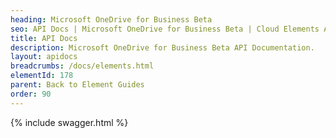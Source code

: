 ```yaml
---
heading: Microsoft OneDrive for Business Beta
seo: API Docs | Microsoft OneDrive for Business Beta | Cloud Elements API Docs
title: API Docs
description: Microsoft OneDrive for Business Beta API Documentation.
layout: apidocs
breadcrumbs: /docs/elements.html
elementId: 178
parent: Back to Element Guides
order: 90
---
```


{% include swagger.html %}
